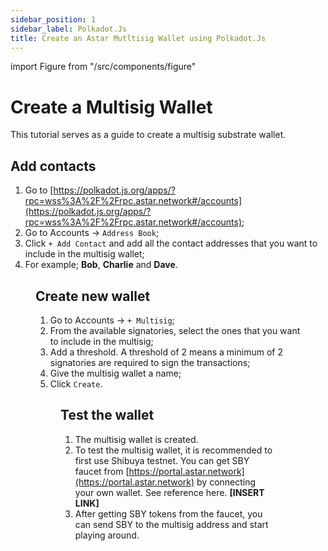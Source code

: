 ```yaml
---
sidebar_position: 1
sidebar_label: Polkadot.Js
title: Create an Astar Mutltisig Wallet using Polkadot.Js
---
```


import Figure from "/src/components/figure"

# Create a Multisig Wallet

This tutorial serves as a guide to create a multisig substrate wallet.

## Add contacts

1. Go to [https://polkadot.js.org/apps/?rpc=wss%3A%2F%2Frpc.astar.network#/accounts](https://polkadot.js.org/apps/?rpc=wss%3A%2F%2Frpc.astar.network#/accounts);
2. Go to Accounts -> `Address Book`;
3. Click `+ Add Contact` and add all the contact addresses that you want to include in the multisig wallet;
4. For example; **Bob**, **Charlie** and **Dave**.

<Figure src={require('/docs/use/get-started/astar-substrate-wallet/multisig-wallet/polkadot.js/img/12.png').default} width="100%" />

## Create new wallet

1. Go to Accounts -> `+ Multisig`;
2. From the available signatories, select the ones that you want to include in the multisig;
3. Add a threshold. A threshold of 2 means a minimum of 2 signatories are required to sign the transactions;
4. Give the multisig wallet a name;
5. Click `Create`.

<Figure src={require('/docs/use/get-started/astar-substrate-wallet/multisig-wallet/polkadot.js/img/13.png').default} width="100%" />

## Test the wallet

1. The multisig wallet is created.
2. To test the multisig wallet, it is recommended to first use Shibuya testnet. You can get SBY faucet from [https://portal.astar.network](https://portal.astar.network) by connecting your own wallet. See reference here. **[INSERT LINK]**
3. After getting SBY tokens from the faucet, you can send SBY to the multisig address and start playing around.

